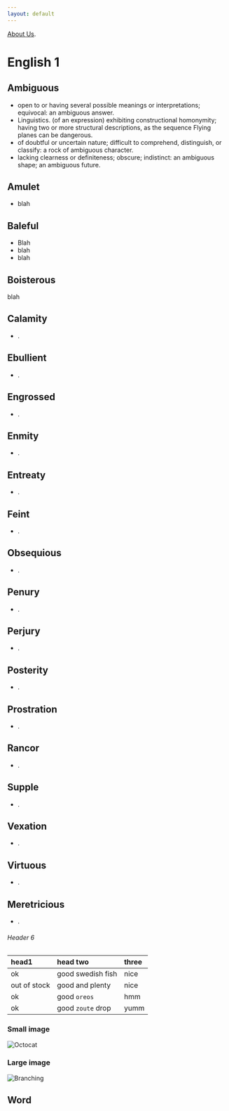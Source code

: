 ```yaml
---
layout: default
---
```


[About Us](./another-page.html).


# English 1



## Ambiguous

*   open to or having several possible meanings or interpretations; equivocal:
    an ambiguous answer.
*   Linguistics. (of an expression) exhibiting constructional homonymity; having two or 
    more structural descriptions, as the sequence Flying planes can be dangerous.
*   of doubtful or uncertain nature; difficult to comprehend, distinguish, or classify:
    a rock of ambiguous character.
*   lacking clearness or definiteness; obscure; indistinct:
    an ambiguous shape;
    an ambiguous future.

## Amulet

*   blah

## Baleful

*   Blah
*   blah
*   blah

## Boisterous

blah

## Calamity

*   .

## Ebullient

*   .

## Engrossed

*   .

## Enmity

*   .

## Entreaty

*   .

## Feint

*   .

## Obsequious

*   .

## Penury

*   .

## Perjury

*   .

## Posterity

*   .

## Prostration

*   .

## Rancor

*   .

## Supple

*   .

## Vexation

*   .

## Virtuous

*   .

## Meretricious

*   .


###### Header 6

| head1        | head two          | three |
|:-------------|:------------------|:------|
| ok           | good swedish fish | nice  |
| out of stock | good and plenty   | nice  |
| ok           | good `oreos`      | hmm   |
| ok           | good `zoute` drop | yumm  |

### Small image

![Octocat](https://github.githubassets.com/images/icons/emoji/octocat.png)

### Large image

![Branching](https://guides.github.com/activities/hello-world/branching.png)


## Word



